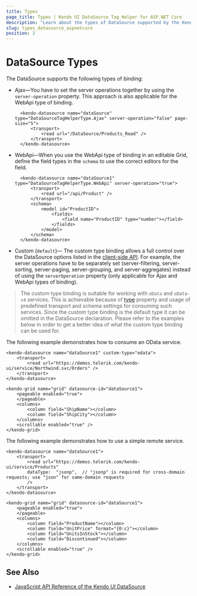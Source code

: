 ```yaml
---
title: Types
page_title: Types | Kendo UI DataSource Tag Helper for ASP.NET Core
description: "Learn about the types of DataSource supported by the Kendo UI DataSource tag helper for ASP.NET Core (MVC 6 or ASP.NET Core MVC)."
slug: types_datasource_aspnetcore
position: 2
---
```


# DataSource Types

The DataSource supports the following types of binding:

* Ajax&mdash;You have to set the server operations together by using the `server-operation` property. This approach is also applicable for the WebApi type of binding.

        <kendo-datasource name="dataSource" type="DataSourceTagHelperType.Ajax" server-operation="false" page-size="5">
            <transport>
                <read url="/DataSource/Products_Read" />
            </transport>
        </kendo-datasource>

* WebApi&mdash;When you use the WebApi type of binding in an editable Grid, define the field types in the `schema` to use the correct editors for the field.

        <kendo-datasource name="dataSource1" type="DataSourceTagHelperType.WebApi" server-operation="true">
            <transport>
                <read url="/api/Product" />
            </transport>
            <schema>
                <model id="ProductID">
                    <fields>
                        <field name="ProductID" type="number"></field>
                    </fields>
                </model>
            </schema>
        </kendo-datasource>

* Custom (`default`)&mdash; The custom type binding allows a full control over the DataSource options listed in the  [client-side API](http://docs.telerik.com/kendo-ui/api/javascript/data/datasource). For example, the server operations have to be separately set (server-filtering, server-sorting, server-paging, server-grouping, and server-aggregates) instead of using the `serverOperation` property (only applicable for Ajax and WebApi types of binding).

> The custom type binding is suitable for working with `oData` and `oData-v4` services. This is achievable because of [type](https://docs.telerik.com/kendo-ui/api/javascript/data/datasource/configuration/type) property and usage of predefined transport and schema settings for consuming such services. Since the custom type binding is the default type it can be omitted in the DataSource declaration. Please refer to the examples below in order to get a better idea of what the custom type binding can be used for.

The following example demonstrates how to consume an OData service.

	<kendo-datasource name="dataSource1" custom-type="odata">
	    <transport>
	        <read url="https://demos.telerik.com/kendo-ui/service/Northwind.svc/Orders" />
	    </transport>
	</kendo-datasource>

	<kendo-grid name="grid" datasource-id="dataSource1">
	    <pageable enabled="true">
	    </pageable>
	    <columns>
	        <column field="ShipName"></column>
	        <column field="ShipCity"></column>
	    </columns>
	    <scrollable enabled="true" />
	</kendo-grid>

The following example demonstrates how to use a simple remote service.

	<kendo-datasource name="dataSource1">
	    <transport>
	        <read url="https://demos.telerik.com/kendo-ui/service/Products"
	        dataType:  "jsonp",  // "jsonp" is required for cross-domain requests; use "json" for same-domain requests
	        />
	    </transport>
	</kendo-datasource>

	<kendo-grid name="grid" datasource-id="dataSource1">
	    <pageable enabled="true">
	    </pageable>
	    <columns>
	        <column field="ProductName"></column>
	        <column field="UnitPrice" format="{0:c}"></column>
	        <column field="UnitsInStock"></column>
	        <column field="Discontinued"></column>
	    </columns>
	    <scrollable enabled="true" />
	</kendo-grid>

## See Also

* [JavaScript API Reference of the Kendo UI DataSource](https://docs.telerik.com/kendo-ui/api/javascript/data/datasource)

